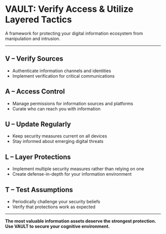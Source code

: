 # VAULT: Verify Access & Utilize Layered Tactics

A framework for protecting your digital information ecosystem from manipulation and intrusion.

---

## **V – Verify Sources**
- Authenticate information channels and identities
- Implement verification for critical communications

## **A – Access Control**
- Manage permissions for information sources and platforms
- Curate who can reach you with information

## **U – Update Regularly**
- Keep security measures current on all devices
- Stay informed about emerging digital threats

## **L – Layer Protections**
- Implement multiple security measures rather than relying on one
- Create defense-in-depth for your information environment

## **T – Test Assumptions**
- Periodically challenge your security beliefs
- Verify that protections work as expected

---

**The most valuable information assets deserve the strongest protection. Use VAULT to secure your cognitive environment.**